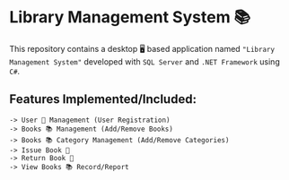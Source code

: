 # Library Management System 📚
This repository contains a desktop 🖥 based application named `"Library Management System"` developed with `SQL Server` and `.NET Framework` using `C#`.

## Features Implemented/Included:
```
-> User 👤 Management (User Registration)
-> Books 📚 Management (Add/Remove Books)
-> Books 📚 Category Management (Add/Remove Categories)
-> Issue Book 📙
-> Return Book 📙
-> View Books 📚 Record/Report
```
